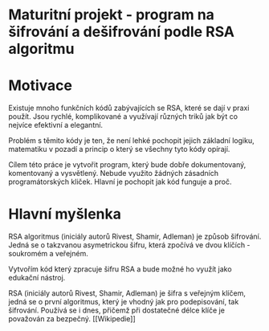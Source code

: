 # Maturitní projekt - program na šifrování a dešifrování podle RSA algoritmu

# Motivace
Existuje mnoho funkčních kódů zabývajících se RSA, které se dají v praxi použít. Jsou rychlé, komplikované a využívají různých triků jak být co nejvíce efektivní a elegantní. 

Problém s těmito kódy je ten, že není lehké pochopit jejich základní logiku, matematiku v pozadí a princip o který se všechny tyto kódy opírají. 

Cílem této práce je vytvořit program, který bude dobře dokumentovaný, komentovaný a vysvětlený. Nebude využito žádných zásadních programátorských kliček. Hlavní je pochopit jak kód funguje a proč.

# Hlavní myšlenka
RSA algoritmus (iniciály autorů Rivest, Shamir, Adleman) je způsob šifrování. Jedná se o takzvanou asymetrickou šifru, která zpočívá ve dvou klíčích - soukromém a veřejném.

Vytvořím kód který zpracuje šifru RSA a bude možné ho využít jako edukační nástroj.


RSA (iniciály autorů Rivest, Shamir, Adleman) je šifra s veřejným klíčem, jedná se o první algoritmus, který je vhodný jak pro podepisování, tak šifrování. Používá se i dnes, přičemž při dostatečné délce klíče je považován za bezpečný. [[Wikipedie]]

